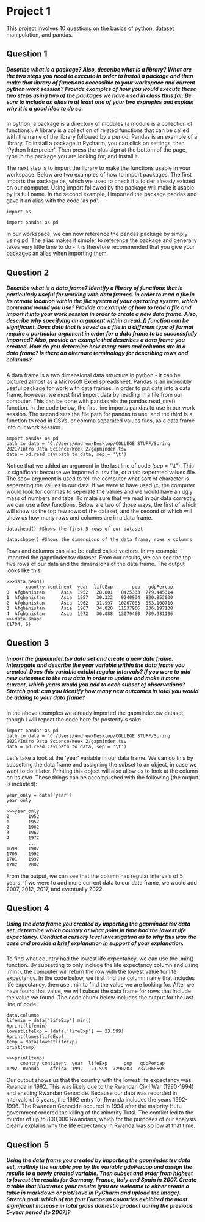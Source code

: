 # Project 1

This project involves 10 questions on the basics of python, dataset manipulation, and pandas. 

## Question 1
##### Describe what is a package? Also, describe what is a library? What are the two steps you need to execute in order to install a package and then make that library of functions accessible to your workspace and current python work session? Provide examples of how you would execute these two steps using two of the packages we have used in class thus far. Be sure to include an alias in at least one of your two examples and explain why it is a good idea to do so.

In python, a package is a directory of modules (a module is a collection of functions). A library is a collection of related functions that can be called with the name of the library followed by a period. Pandas is an example of a library. To install a package in Pycharm, you can click on settings, then 'Python Interpreter'. Then press the plus sign at the bottom of the page, type in the package you are looking for, and install it. 

The next step is to import the library to make the functions usable in your workspace. Below are two examples of how to import packages. The first imports the package os, which we used to check if a folder already existed on our computer. Using import followed by the package will make it usable by its full name. In the second example, I imported the package pandas and gave it an alias with the code 'as pd'. 
```
import os

import pandas as pd
```
In our workspace, we can now reference the pandas package by simply using pd. The alias makes it simpler to reference the package and generally takes very little time to do - it is therefore recommended that you give your packages an alias when importing them.


## Question 2
##### Describe what is a data frame? Identify a library of functions that is particularly useful for working with data frames. In order to read a file in its remote location within the file system of your operating system, which command would you use? Provide an example of how to read a file and import it into your work session in order to create a new data frame. Also, describe why specifying an argument within a read_() function can be significant. Does data that is saved as a file in a different type of format require a particular argument in order for a data frame to be successfully imported? Also, provide an example that describes a data frame you created. How do you determine how many rows and columns are in a data frame? Is there an alternate terminology for describing rows and columns?

A data frame is a two dimensional data structure in python - it can be pictured almost as a Microsoft Excel spreadsheet. Pandas is an incredibly useful package for work with data frames. In order to put data into a data frame, however, we must first import data by reading in a file from our computer. This can be done with pandas via the pandas.read_csv() function. In the code below, the first line imports pandas to use in our work session. The second sets the file path for pandas to use, and the third is a function to read in CSVs, or comma separated values files, as a data frame into our work session.

```
import pandas as pd 
path_to_data = 'C:/Users/Andrew/Desktop/COLLEGE STUFF/Spring 2021/Intro Data Science/Week 2/gapminder.tsv'
data = pd.read_csv(path_to_data, sep = '\t')
```

Notice that we added an argument in the last line of code (sep = "\t"). This is significant because we imported a .tsv file, or a tab seperated values file. The sep= argument is used to tell the computer what sort of character is seperating the values in our data. If we were to have used \c, the computer would look for commas to seperate the values and we would have an ugly mass of numbers and tabs. To make sure that we read in our data correctly, we can use a few functions. Below are two of those ways, the first of which will show us the top few rows of the dataset, and the second of which will show us how many rows and columns are in a data frame. 

```
data.head() #Shows the first 5 rows of our dataset

data.shape() #Shows the dimensions of the data frame, rows x columns 
```
Rows and columns can also be called called vectors. In my example, I imported the gapminder.tsv dataset. From our results, we can see the top five rows of our data and the dimensions of the data frame. The output looks like this:

```
>>>data.head()
       country continent  year  lifeExp       pop   gdpPercap
0  Afghanistan      Asia  1952   28.801   8425333  779.445314
1  Afghanistan      Asia  1957   30.332   9240934  820.853030
2  Afghanistan      Asia  1962   31.997  10267083  853.100710
3  Afghanistan      Asia  1967   34.020  11537966  836.197138
4  Afghanistan      Asia  1972   36.088  13079460  739.981106
>>>data.shape
(1704, 6)
```

## Question 3
##### Import the gapminder.tsv data set and create a new data frame. Interrogate and describe the year variable within the data frame you created. Does this variable exhibit regular intervals? If you were to add new outcomes to the raw data in order to update and make it more current, which years would you add to each subset of observations? Stretch goal: can you identify how many new outcomes in total you would be adding to your data frame?

In the above examples we already imported the gapminder.tsv dataset, though I will repeat the code here for posterity's sake. 

```
import pandas as pd 
path_to_data = 'C:/Users/Andrew/Desktop/COLLEGE STUFF/Spring 2021/Intro Data Science/Week 2/gapminder.tsv'
data = pd.read_csv(path_to_data, sep = '\t')
```

Let's take a look at the 'year' variable in our data frame. We can do this by subsetting the data frame and assigning the subset to an object, in case we want to do it later. Printing this object will also allow us to look at the column on its own. These things can be accomplished with the following (the output is included):

```
year_only = data['year']
year_only

>>>year_only
0       1952
1       1957
2       1962
3       1967
4       1972
        ... 
1699    1987
1700    1992
1701    1997
1702    2002
```
From the output, we can see that the column has regular intervals of 5 years. If we were to add more current data to our data frame, we would add 2007, 2012, 2017, and eventually 2022. 


## Question 4
##### Using the data frame you created by importing the gapminder.tsv data set, determine which country at what point in time had the lowest life expectancy. Conduct a cursory level investigation as to why this was the case and provide a brief explanation in support of your explanation.

To find what country had the lowest life expectancy, we can use the .min() function. By subsetting to only include the life expectancy column and using .min(), the computer will return the row with the lowest value for life expectancy. In the code below, we first find the column name that includes life expectancy, then use .min to find the value we are looking for. After we have found that value, we will subset the data frame for rows that include the value we found. The code chunk below includes the output for the last line of code.

```
data.columns
lifemin = data['lifeExp'].min()
#print(lifemin)
lowestlifeExp = (data['lifeExp'] == 23.599)
#print(lowestlifeExp)
temp = data[lowestlifeExp]
print(temp)

>>>print(temp)
     country continent  year  lifeExp      pop   gdpPercap
1292  Rwanda    Africa  1992   23.599  7290203  737.068595
```
Our output shows us that the country with the lowest life expectancy was Rwanda in 1992. This was likely due to the Rwandan Civil War (1990-1994) and ensuing Rwandan Genocide. Because our data was recorded in intervals of 5 years, the 1992 entry for Rwanda includes the years 1992-1996. The Rwandan Genocide occured in 1994 after the majority Hutu government ordered the killing of the minority Tutsi. The conflict led to the murder of up to 800,000 Rwandans, which for the purposes of our analysis clearly explains why the life expectancy in Rwanda was so low at that time.

## Question 5
##### Using the data frame you created by importing the gapminder.tsv data set, multiply the variable pop by the variable gdpPercap and assign the results to a newly created variable. Then subset and order from highest to lowest the results for Germany, France, Italy and Spain in 2007. Create a table that illustrates your results (you are welcome to either create a table in markdown or plot/save in PyCharm and upload the image). Stretch goal: which of the four European countries exhibited the most significant increase in total gross domestic product during the previous 5-year period (to 2007)?





